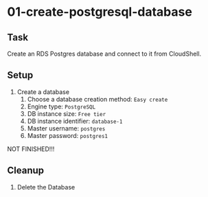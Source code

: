 # 01-create-postgresql-database

## Task

Create an RDS Postgres database and connect to it from CloudShell.

## Setup

1. Create a database
    1. Choose a database creation method: `Easy create`
    2. Engine type: `PostgreSQL`
    3. DB instance size: `Free tier`
    4. DB instance identifier: `database-1`
    5. Master username: `postgres`
    6. Master password: `postgres1`

NOT FINISHED!!!

## Cleanup

1. Delete the Database

